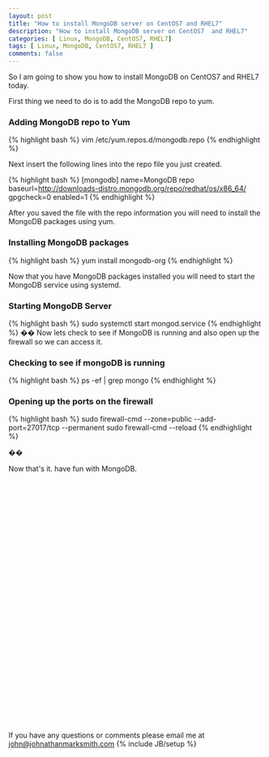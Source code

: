 ```yaml
---
layout: post
title: "How to install MongoDB server on CentOS7 and RHEL7"
description: "How to install MongoDB server on CentOS7  and RHEL7"
categories: [ Linux, MongoDB, CentOS7, RHEL7]
tags: [ Linux, MongoDB, CentOS7, RHEL7 ]
comments: false
---
```


So I am going to show you how to install MongoDB on CentOS7 and RHEL7 today.

First thing we need to do is to add the MongoDB repo to yum.


### Adding MongoDB repo to Yum

{% highlight bash %}
vim /etc/yum.repos.d/mongodb.repo
{% endhighlight %}

Next insert the following lines into the repo file you just created.

{% highlight bash %}
[mongodb]
name=MongoDB repo
baseurl=http://downloads-distro.mongodb.org/repo/redhat/os/x86_64/
gpgcheck=0
enabled=1
{% endhighlight %}

After you saved the file with the repo information you will need to install the MongoDB packages using yum.


### Installing MongoDB packages

{% highlight bash %}
yum install mongodb-org
{% endhighlight %}

Now that you have MongoDB packages installed you will need to start the MongoDB service using systemd.

### Starting MongoDB Server
{% highlight bash %}
sudo systemctl start mongod.service
{% endhighlight %}
��
Now lets check to see if MongoDB is running and also open up the firewall so we can access it.

### Checking to see if mongoDB is running


{% highlight bash %}
ps -ef  |  grep   mongo
{% endhighlight %}

### Opening up the ports on the firewall


{% highlight bash %}
sudo firewall-cmd --zone=public --add-port=27017/tcp --permanent
sudo firewall-cmd --reload
{% endhighlight %}

��

Now that's it. have fun with MongoDB.


<object width="640" height="480"><param name="movie" value="//www.youtube-nocookie.com/v/m22E2x1c2I0?hl=en_US&amp;version=3"></param><param name="allowFullScreen" value="true"></param><param name="allowscriptaccess" value="always"></param><embed src="//www.youtube-nocookie.com/v/m22E2x1c2I0?hl=en_US&amp;version=3" type="application/x-shockwave-flash" width="640" height="480" allowscriptaccess="always" allowfullscreen="true"></embed></object>





If you have any questions or comments please email me at <a href="mailto:john@johnathanmarksmith.com">john@johnathanmarksmith.com</a>
{% include JB/setup %}